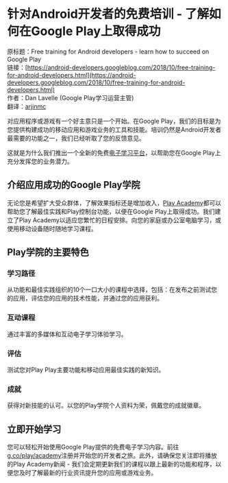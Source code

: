# 针对Android开发者的免费培训 - 了解如何在Google Play上取得成功

原标题：Free training for Android developers - learn how to succeed on Google Play  
链接：[https://android-developers.googleblog.com/2018/10/free-training-for-android-developers.html](https://android-developers.googleblog.com/2018/10/free-training-for-android-developers.html)  
作者：Dan Lavelle (Google Play学习运营主管)  
翻译：[arjinmc](https://github.com/arjinmc)  

对应用程序或游戏有一个好主意只是一个开始。在Google Play，我们的目标是为您提供构建成功的移动应用和游戏业务的工具和技能。培训仍然是Android开发者最需要的功能之一，我们已经听取了您的反馈意见。

这就是为什么我们推出一个全新的免费[电子学习平台](https://g.co/play/academy)，以帮助您在Google Play上充分发挥您的业务潜力。

## 介绍应用成功的Google Play学院

无论您是希望扩大受众群体，了解效果指标还是增加收入，[Play Academy](https://g.co/play/academy)都可以帮助您了解最佳实践和Play控制台功能，以便在Google Play上取得成功。我们建立了Play Academy以适应您繁忙的日程安排。向您的家庭或办公室电脑学习，或使用移动设备随时随地学习课程。

## Play学院的主要特色

### 学习路径

从功能和最佳实践组织的10个一口大小的课程中选择，包括：在发布之前测试您的应用，评估您的应用的技术性能，并通过您的应用获利。

### 互动课程

通过丰富的多媒体和互动电子学习体验学习。

### 评估

测试您对Play Play主要功能和移动应用最佳实践的新知识。

### 成就

获得对新技能的认可。以您的Play学院个人资料为荣，佩戴您的成就徽章。

## 立即开始学习

您可以轻松开始使用Google Play提供的免费电子学习内容。前往[g.co/play/academy](https://g.co/play/academy)注册并开始您的开发者之旅。此外，请确保您关注即将播放的Play Academy新闻 - 我们会定期更新我们的课程以跟上最新的功能和程序，以便您及时了解最新的行业资讯提升您的应用或游戏业务。